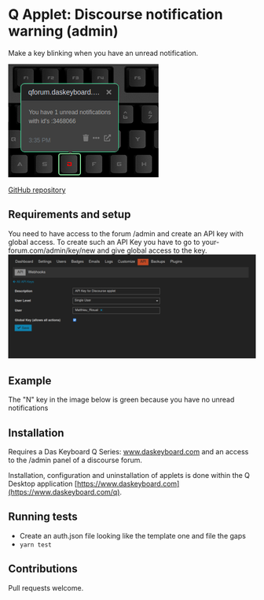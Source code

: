 # Q Applet: Discourse notification warning (admin)

Make a key blinking when you have an unread notification.

![Discourse applet on a Das Keyboard Q](assets/image.png "Das Keyboard Asana applet")


[GitHub repository](https://github.com/matthieulapatate/daskeyboard-applet-discourse-admin)

## Requirements and setup

You need to have access to the forum /admin and create an API key with global access. To create such an API Key you have to go to your-forum.com/admin/key/new and give global access to the key.
![Discourse admin panel](assets/adminPanel.png "Das Keyboard Admin Panel")


## Example

The "N" key in the image below is green because you have no unread notifications

## Installation

Requires a Das Keyboard Q Series: www.daskeyboard.com and an access to the /admin panel of a discourse forum.

Installation, configuration and uninstallation of applets is done within
the Q Desktop application [https://www.daskeyboard.com](https://www.daskeyboard.com/q).

## Running tests
- Create an auth.json file looking like the template one and file the gaps
-   `yarn test`

## Contributions

Pull requests welcome.
